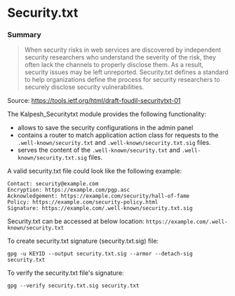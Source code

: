 # Security.txt

### Summary
> When security risks in web services are discovered by independent security researchers who understand the severity of the risk, they often lack the channels to properly disclose them. As a result, security issues may be left unreported. Security.txt defines a standard to help organizations define the process for security researchers to securely disclose security vulnerabilities.

Source: https://tools.ietf.org/html/draft-foudil-securitytxt-01

The Kalpesh_Securitytxt module provides the following functionality: 
* allows to save the security configurations in the admin panel
* contains a router to match application action class for requests to the `.well-known/security.txt` and `.well-known/security.txt.sig` files.
* serves the content of the `.well-known/security.txt` and `.well-known/security.txt.sig` files.

A valid security.txt file could look like the following example:

```
Contact: security@example.com
Encryption: https://example.com/pgp.asc
Acknowledgement: https://example.com/security/hall-of-fame
Policy: https://example.com/security-policy.html
Signature: https://example.com/.well-known/security.txt.sig
```
Security.txt can be accessed at below location:
`https://example.com/.well-known/security.txt`

To create security.txt signature (security.txt.sig) file:

`gpg -u KEYID --output security.txt.sig --armor --detach-sig security.txt`

To verify the security.txt file's signature:

`gpg --verify security.txt.sig security.txt`
